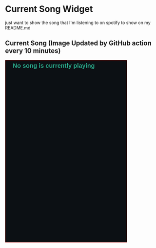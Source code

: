 # Current Song Widget
just want to show the song that I'm listening to on spotify to show on my README.md

## Current Song (Image Updated by GitHub action every 10 minutes)
![](songs-pictures/image603.png)

